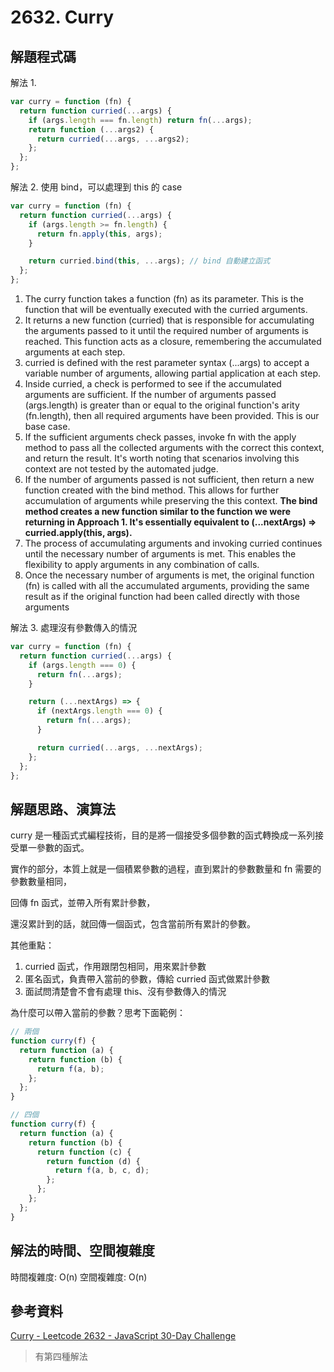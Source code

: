 # 2632. Curry

## 解題程式碼

解法 1.

```javascript
var curry = function (fn) {
  return function curried(...args) {
    if (args.length === fn.length) return fn(...args);
    return function (...args2) {
      return curried(...args, ...args2);
    };
  };
};
```

解法 2. 使用 bind，可以處理到 this 的 case

```javascript
var curry = function (fn) {
  return function curried(...args) {
    if (args.length >= fn.length) {
      return fn.apply(this, args);
    }

    return curried.bind(this, ...args); // bind 自動建立函式
  };
};
```

1. The curry function takes a function (fn) as its parameter. This is the function that will be eventually executed with the curried arguments.
2. It returns a new function (curried) that is responsible for accumulating the arguments passed to it until the required number of arguments is reached. This function acts as a closure, remembering the accumulated arguments at each step.
3. curried is defined with the rest parameter syntax (...args) to accept a variable number of arguments, allowing partial application at each step.
4. Inside curried, a check is performed to see if the accumulated arguments are sufficient. If the number of arguments passed (args.length) is greater than or equal to the original function's arity (fn.length), then all required arguments have been provided. This is our base case.
5. If the sufficient arguments check passes, invoke fn with the apply method to pass all the collected arguments with the correct this context, and return the result. It's worth noting that scenarios involving this context are not tested by the automated judge.
6. If the number of arguments passed is not sufficient, then return a new function created with the bind method. This allows for further accumulation of arguments while preserving the this context. **The bind method creates a new function similar to the function we were returning in Approach 1. It's essentially equivalent to (...nextArgs) => curried.apply(this, args).**
7. The process of accumulating arguments and invoking curried continues until the necessary number of arguments is met. This enables the flexibility to apply arguments in any combination of calls.
8. Once the necessary number of arguments is met, the original function (fn) is called with all the accumulated arguments, providing the same result as if the original function had been called directly with those arguments

解法 3. 處理沒有參數傳入的情況

```javascript
var curry = function (fn) {
  return function curried(...args) {
    if (args.length === 0) {
      return fn(...args);
    }

    return (...nextArgs) => {
      if (nextArgs.length === 0) {
        return fn(...args);
      }

      return curried(...args, ...nextArgs);
    };
  };
};
```

## 解題思路、演算法

curry 是一種函式式編程技術，目的是將一個接受多個參數的函式轉換成一系列接受單一參數的函式。

實作的部分，本質上就是一個積累參數的過程，直到累計的參數數量和 fn 需要的參數數量相同，

回傳 fn 函式，並帶入所有累計參數，

還沒累計到的話，就回傳一個函式，包含當前所有累計的參數。

其他重點：

1. curried 函式，作用跟閉包相同，用來累計參數
2. 匿名函式，負責帶入當前的參數，傳給 curried 函式做累計參數
3. 面試問清楚會不會有處理 this、沒有參數傳入的情況

為什麼可以帶入當前的參數？思考下面範例：

```javascript
// 兩個
function curry(f) {
  return function (a) {
    return function (b) {
      return f(a, b);
    };
  };
}

// 四個
function curry(f) {
  return function (a) {
    return function (b) {
      return function (c) {
        return function (d) {
          return f(a, b, c, d);
        };
      };
    };
  };
}
```

## 解法的時間、空間複雜度

時間複雜度: O(n)
空間複雜度: O(n)

## 參考資料

[Curry - Leetcode 2632 - JavaScript 30-Day Challenge](https://youtu.be/pi4kqMWQXxA)

> 有第四種解法
